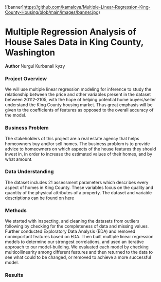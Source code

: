 

![banner]https://github.com/kamalova/Multiple-Linear-Regression-King-County-Housing/blob/main/images/banner.jpg)



# Multiple Regression Analysis of House Sales Data in King County, Washington

**Author** Nurgul Kurbanali kyzy

### Project Overview

We will use multiple linear regression modeling for inference to study the relationship between the price and other variables present in the dataset between 20112-2105, with the hope of helping potential home buyers/seller understand the King County housing market. Thus great emphasis will be given to the coefficients of features as opposed to the overall accuracy of the model.

### Business Problem

The stakeholders of this project are a real estate agency that helps homeowners buy and/or sell homes. The business problem is to provide advice to homeowners on which aspects of the house features they should invest in, in order to increase the estimated values of their homes, and by what amount.

### Data Understanding

The dataset includes 21 assessment parameters which describes every aspect of homes in King County. These variables focus on the quality and quantity of the physical attributes of a property. The dataset and variable descriptions can be found on [here](http://localhost:8888/edit/data/column_names.md)

### Methods

We started with inspecting, and cleaning the datasets from outliers following by checking for the completeness of data and missing values. Further conducted Exploratory Data Analysis (EDA) and  removed nonimportant features based on EDA. Then built multiple linear regression models to determine our strongest correlations, and used an iterative approach to our model-building. We evaluated each model  by checking multicollinearity among different features and then returned to the data to see what could to be changed, or removed to achieve a more successful model. 


### Results




